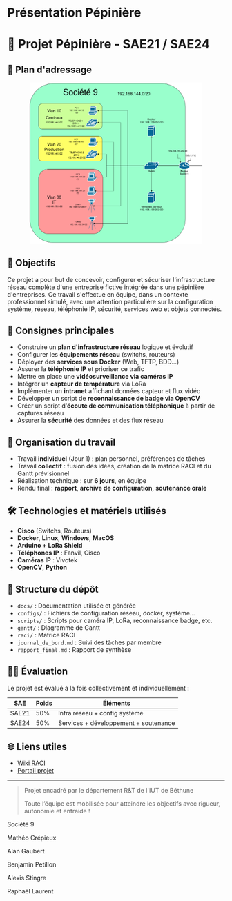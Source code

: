 # Présentation Pépinière

# 🌱 Projet Pépinière - SAE21 / SAE24

## 🧭 Plan d'adressage
<p align="center">
  <img src="drawio/schema_crop.png" alt="plan adressage" width="400"/>
</p>

## 🎯 Objectifs

Ce projet a pour but de concevoir, configurer et sécuriser l'infrastructure réseau complète d'une entreprise fictive intégrée dans une pépinière d'entreprises. Ce travail s'effectue en équipe, dans un contexte professionnel simulé, avec une attention particulière sur la configuration système, réseau, téléphonie IP, sécurité, services web et objets connectés.

## 📌 Consignes principales

- Construire un **plan d'infrastructure réseau** logique et évolutif
- Configurer les **équipements réseau** (switchs, routeurs)
- Déployer des **services sous Docker** (Web, TFTP, BDD…)
- Assurer la **téléphonie IP** et prioriser ce trafic
- Mettre en place une **vidéosurveillance via caméras IP**
- Intégrer un **capteur de température** via LoRa
- Implémenter un **intranet** affichant données capteur et flux vidéo
- Développer un script de **reconnaissance de badge via OpenCV**
- Créer un script d’**écoute de communication téléphonique** à partir de captures réseau
- Assurer la **sécurité** des données et des flux réseau

## 👥 Organisation du travail

- Travail **individuel** (Jour 1) : plan personnel, préférences de tâches
- Travail **collectif** : fusion des idées, création de la matrice RACI et du Gantt prévisionnel
- Réalisation technique : sur **6 jours**, en équipe
- Rendu final : **rapport**, **archive de configuration**, **soutenance orale**

## 🛠 Technologies et matériels utilisés

- **Cisco** (Switchs, Routeurs)
- **Docker**, **Linux**, **Windows**, **MacOS**
- **Arduino + LoRa Shield**
- **Téléphones IP** : Fanvil, Cisco
- **Caméras IP** : Vivotek
- **OpenCV**, **Python**

## 📁 Structure du dépôt

- `docs/` : Documentation utilisée et générée
- `configs/` : Fichiers de configuration réseau, docker, système…
- `scripts/` : Scripts pour caméra IP, LoRa, reconnaissance badge, etc.
- `gantt/` : Diagramme de Gantt
- `raci/` : Matrice RACI
- `journal_de_bord.md` : Suivi des tâches par membre
- `rapport_final.md` : Rapport de synthèse

## 🧑‍🏫 Évaluation

Le projet est évalué à la fois collectivement et individuellement :

| SAE | Poids | Éléments |
| --- | --- | --- |
| SAE21 | 50% | Infra réseau + config système |
| SAE24 | 50% | Services + développement + soutenance |

## 🌐 Liens utiles

- [Wiki RACI](https://fr.wikipedia.org/wiki/RACI)
- [Portail projet](http://www.pepiniere.rt/)

---

> Projet encadré par le département R&T de l'IUT de Béthune
> 
> 
> Toute l’équipe est mobilisée pour atteindre les objectifs avec rigueur, autonomie et entraide !
> 

Société 9

<aside>

Mathéo Crépieux 

Alan Gaubert

Benjamin Petillon 

Alexis Stingre

Raphaël Laurent

</aside>
